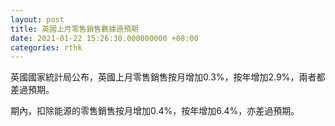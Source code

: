 ```yaml
---
layout: post
title: 英國上月零售銷售數據遜預期
date: 2021-01-22 15:26:30.000000000 +08:00
categories: rthk
---
```


英國國家統計局公布，英國上月零售銷售按月增加0.3%，按年增加2.9%，兩者都差過預期。

期內，扣除能源的零售銷售按月增加0.4%，按年增加6.4%，亦差過預期。

